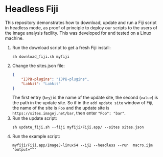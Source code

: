 # Headless Fiji

This repository demonstrates how to download, update and run a Fiji script in headless mode, as proof of principle to deploy our scripts to the users of the image analysis facility. This was developed for and tested on a Linux machine.


1. Run the download script to get a fresh Fiji install:
   ``` console
   sh download_fiji.sh myfiji
   ```
2. Change the sites.json file:
   ``` json
   {
       "IJPB-plugins": "IJPB-plugins",
       "Labkit": "Labkit"
   }
   ```
   The first entry (`key`) is the name of the update site, the second (`value`) is the path in the update site. So if in the `add update site` window of Fiji, the name of the site is `Foo` and the update site is `https://sites.imagej.net/bar`, then enter `"Foo": "bar"`.
3. Run the update script:
   ``` console
   sh update_fiji.sh --fiji myfiji/Fiji.app/ --sites sites.json
   ```
4. Run the example script:
   ``` console
   myfiji/Fiji.app/ImageJ-linux64 --ij2 --headless --run  macro.ijm 'output=""'
   ```
   
